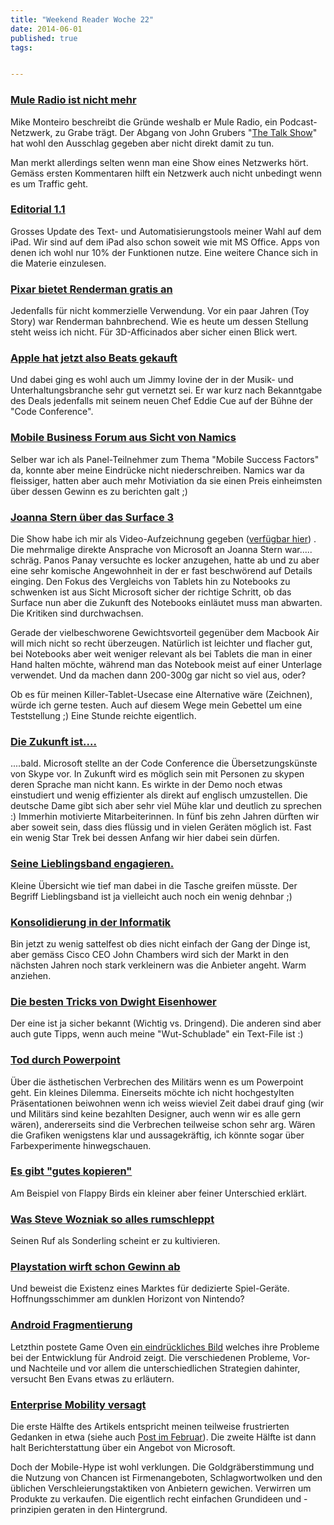 ```yaml
---
title: "Weekend Reader Woche 22"
date: 2014-06-01
published: true
tags: 


---
```



### [Mule Radio ist nicht mehr](https://medium.com/@monteiro/everything-dies-sometimes-they-die-well-381a127c50c8)

Mike Monteiro beschreibt die Gründe weshalb er Mule Radio, ein Podcast-Netzwerk, zu Grabe trägt. Der Abgang von John Grubers "[The Talk Show](http://daringfireball.net/thetalkshow/)" hat wohl den Ausschlag gegeben aber nicht direkt damit zu tun. 

Man merkt allerdings selten wenn man eine Show eines Netzwerks hört. Gemäss ersten Kommentaren hilft ein Netzwerk auch nicht unbedingt wenn es um Traffic geht. 

### [Editorial 1.1](http://www.macstories.net/reviews/editorial-1-1/)

Grosses Update des Text- und Automatisierungstools meiner Wahl auf dem iPad. Wir sind auf dem iPad also schon soweit wie mit MS Office. Apps von denen ich wohl nur 10% der Funktionen nutze. Eine weitere Chance sich in die Materie einzulesen. 

### [Pixar bietet Renderman gratis an](http://thenextweb.com/creativity/2014/05/29/pixar-offers-renderman-free-non-commercial-users-lowers-overall-price/)

Jedenfalls für nicht kommerzielle Verwendung. Vor ein paar Jahren (Toy Story) war Renderman bahnbrechend. Wie es heute um dessen Stellung steht weiss ich nicht. Für 3D-Afficinados aber sicher einen Blick wert. 

### [Apple hat jetzt also Beats gekauft](http://www.cultofmac.com/281285/cue-iovine-talk-beats-deal-recode/)

Und dabei ging es wohl auch um Jimmy Iovine der in der Musik- und Unterhaltungsbranche sehr gut vernetzt sei. Er war kurz nach Bekanntgabe des Deals jedenfalls mit seinem neuen Chef Eddie Cue auf der Bühne der "Code Conference". 

### [Mobile Business Forum aus Sicht von Namics](http://blog.namics.com/2014/05/st-gallen-mobile-business-forum-ibeacon-und-google-glass-demo.html)

Selber war ich als Panel-Teilnehmer zum Thema "Mobile Success Factors" da, konnte aber meine Eindrücke nicht niederschreiben. Namics war da fleissiger, hatten aber auch mehr Motiviation da sie einen Preis einheimsten über dessen Gewinn es zu berichten galt ;)

### [Joanna Stern über das Surface 3](http://daringfireball.net/linked/2014/05/27/stern-surface)

Die Show habe ich mir als Video-Aufzeichnung gegeben ([verfügbar hier](http://www.microsoft.com/en-us/news/press/2014/may14/05-20webcast.aspx)) . Die mehrmalige direkte Ansprache von Microsoft an Joanna Stern war..... schräg. Panos Panay versuchte es locker anzugehen, hatte ab und zu aber eine sehr komische Angewohnheit in der er fast beschwörend auf Details einging. Den Fokus des Vergleichs von Tablets hin zu Notebooks zu schwenken ist aus Sicht Microsoft sicher der richtige Schritt, ob das Surface nun aber die Zukunft des Notebooks einläutet muss man abwarten. Die Kritiken sind durchwachsen. 

Gerade der vielbeschworene Gewichtsvorteil gegenüber dem Macbook Air will mich nicht so recht überzeugen. Natürlich ist leichter und flacher gut, bei Notebooks aber weit weniger relevant als bei Tablets die man in einer Hand halten möchte, während man das Notebook meist auf einer Unterlage verwendet. Und da machen dann 200-300g gar nicht so viel aus, oder?

Ob es für meinen Killer-Tablet-Usecase eine Alternative wäre (Zeichnen), würde ich gerne testen. Auch auf diesem Wege mein Gebettel um eine Teststellung ;) Eine Stunde reichte eigentlich. 

### [Die Zukunft ist....](http://www.bernerzeitung.ch/digital/internet/Verstehen-Sie-Mandarin-Skype-schon/story/22346663)

....bald. Microsoft stellte an der Code Conference die Übersetzungskünste von Skype vor. In Zukunft wird es möglich sein mit Personen zu skypen deren Sprache man nicht kann. Es wirkte in der Demo noch etwas einstudiert und wenig effizienter als direkt auf englisch umzustellen. Die deutsche Dame gibt sich aber sehr viel Mühe klar und deutlich zu sprechen :) Immerhin motivierte Mitarbeiterinnen. 
In fünf bis zehn Jahren dürften wir aber soweit sein, dass dies flüssig und in vielen Geräten möglich ist. Fast ein wenig Star Trek bei dessen Anfang wir hier dabei sein dürfen. 

### [Seine Lieblingsband engagieren.](http://priceonomics.com/how-much-does-it-cost-to-book-your-favorite-band/)

Kleine Übersicht wie tief man dabei in die Tasche greifen müsste. Der Begriff Lieblingsband ist ja vielleicht auch noch ein wenig dehnbar ;)

### [Konsolidierung in der Informatik](http://www.enterprisetech.com/2014/05/22/cisco-ceo-predicts-brutal-brutal-consolidation/)

Bin jetzt zu wenig sattelfest ob dies nicht einfach der Gang der Dinge ist, aber gemäss Cisco CEO John Chambers wird sich der Markt in den nächsten Jahren noch stark verkleinern was die Anbieter angeht. Warm anziehen.

### [Die besten Tricks von Dwight Eisenhower](http://lifehacker.com/dwight-eisenhowers-best-productivity-tricks-1579214953)

Der eine ist ja sicher bekannt (Wichtig vs. Dringend). Die anderen sind aber auch gute Tipps, wenn auch meine "Wut-Schublade" ein Text-File ist :) 

### [Tod durch Powerpoint](http://themindfulbit.com/blog/death-by-powerpoint)

Über die ästhetischen Verbrechen des Militärs wenn es um Powerpoint geht. Ein kleines Dilemma. Einerseits möchte ich nicht hochgestylten Präsentationen beiwohnen wenn ich weiss wieviel Zeit dabei drauf ging (wir und Militärs sind keine bezahlten Designer, auch wenn wir es alle gern wären), andererseits sind die Verbrechen teilweise schon sehr arg. Wären die Grafiken wenigstens klar und aussagekräftig, ich könnte sogar über Farbexperimente hinwegschauen. 

### [Es gibt "gutes kopieren"](http://david-smith.org/blog/2014/05/18/the-right-way-to-copy)

Am Beispiel von Flappy Birds ein kleiner aber feiner Unterschied erklärt. 

### [Was Steve Wozniak so alles rumschleppt](http://gizmodo.com/5926598/the-amazing-contents-of-steve-wozniaks-travel-backpack)

Seinen Ruf als Sonderling scheint er zu kultivieren.

### [Playstation wirft schon Gewinn ab](http://venturebeat.com/2014/05/23/shake-your-moneymaker-playstation-4-is-already-profitable-for-sony/)

Und beweist die Existenz eines Marktes für dedizierte Spiel-Geräte. Hoffnungsschimmer am dunklen Horizont von Nintendo?

### [Android Fragmentierung](http://ben-evans.com/benedictevans/2014/5/20/android-fragmentation-redux)

Letzthin postete Game Oven [ein eindrückliches Bild](http://gameovenstudios.com/bounden-on-android-delayed/) welches ihre Probleme bei der Entwicklung für Android zeigt. Die verschiedenen Probleme, Vor- und Nachteile und vor allem die unterschiedlichen Strategien dahinter, versucht Ben Evans etwas zu erläutern. 

### [Enterprise Mobility versagt](http://gigaom.com/2014/05/18/enterprise-mobility-is-flailing-maybe-its-time-to-drop-the-do-it-yourself-approach/)

Die erste Hälfte des Artikels entspricht meinen teilweise frustrierten Gedanken in etwa (siehe auch [Post im Februar](http://fime.ch/leisure-suite/2014/02/04/ueber-mobile-enterprise-versprechen-und-bodenhaftung/)). Die zweite Hälfte ist dann halt Berichterstattung über ein Angebot von Microsoft. 

Doch der Mobile-Hype ist wohl verklungen. Die Goldgräberstimmung und die Nutzung von Chancen ist Firmenangeboten, Schlagwortwolken und den üblichen Verschleierungstaktiken von Anbietern gewichen. Verwirren um Produkte zu verkaufen. Die eigentlich recht einfachen Grundideen und -prinzipien geraten in den Hintergrund. 

